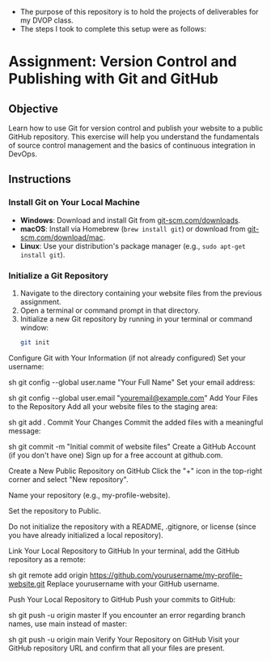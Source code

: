 - The purpose of this repository is to hold the projects of deliverables for my DVOP class.
- The steps I took to complete this setup were as follows:
# Assignment: Version Control and Publishing with Git and GitHub

## Objective
Learn how to use Git for version control and publish your website to a public GitHub repository. This exercise will help you understand the fundamentals of source control management and the basics of continuous integration in DevOps.

## Instructions

### Install Git on Your Local Machine
- **Windows**: Download and install Git from [git-scm.com/downloads](https://git-scm.com/downloads).
- **macOS**: Install via Homebrew (`brew install git`) or download from [git-scm.com/download/mac](https://git-scm.com/download/mac).
- **Linux**: Use your distribution's package manager (e.g., `sudo apt-get install git`).

### Initialize a Git Repository
1. Navigate to the directory containing your website files from the previous assignment.
2. Open a terminal or command prompt in that directory.
3. Initialize a new Git repository by running in your terminal or command window:
   ```sh
   git init
Configure Git with Your Information (if not already configured)
Set your username:

sh
git config --global user.name "Your Full Name"
Set your email address:

sh
git config --global user.email "youremail@example.com"
Add Your Files to the Repository
Add all your website files to the staging area:

sh
git add .
Commit Your Changes
Commit the added files with a meaningful message:

sh
git commit -m "Initial commit of website files"
Create a GitHub Account (if you don't have one)
Sign up for a free account at github.com.

Create a New Public Repository on GitHub
Click the "+" icon in the top-right corner and select "New repository".

Name your repository (e.g., my-profile-website).

Set the repository to Public.

Do not initialize the repository with a README, .gitignore, or license (since you have already initialized a local repository).

Link Your Local Repository to GitHub
In your terminal, add the GitHub repository as a remote:

sh
git remote add origin https://github.com/yourusername/my-profile-website.git
Replace yourusername with your GitHub username.

Push Your Local Repository to GitHub
Push your commits to GitHub:

sh
git push -u origin master
If you encounter an error regarding branch names, use main instead of master:

sh
git push -u origin main
Verify Your Repository on GitHub
Visit your GitHub repository URL and confirm that all your files are present.
